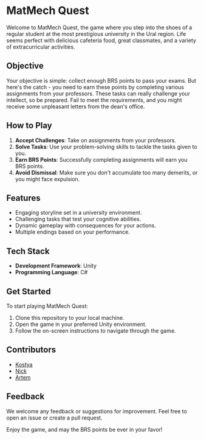 # MatMech Quest

Welcome to MatMech Quest, the game where you step into the shoes of a regular student at the most prestigious university in the Ural region. Life seems perfect with delicious cafeteria food, great classmates, and a variety of extracurricular activities.

## Objective
Your objective is simple: collect enough BRS points to pass your exams. But here's the catch - you need to earn these points by completing various assignments from your professors. These tasks can really challenge your intellect, so be prepared. Fail to meet the requirements, and you might receive some unpleasant letters from the dean's office. 

## How to Play
1. **Accept Challenges**: Take on assignments from your professors.
2. **Solve Tasks**: Use your problem-solving skills to tackle the tasks given to you.
3. **Earn BRS Points**: Successfully completing assignments will earn you BRS points.
4. **Avoid Dismissal**: Make sure you don't accumulate too many demerits, or you might face expulsion.

## Features
- Engaging storyline set in a university environment.
- Challenging tasks that test your cognitive abilities.
- Dynamic gameplay with consequences for your actions.
- Multiple endings based on your performance.

## Tech Stack
- **Development Framework**: Unity
- **Programming Language**: C#

## Get Started
To start playing MatMech Quest:
1. Clone this repository to your local machine.
2. Open the game in your preferred Unity environment.
3. Follow the on-screen instructions to navigate through the game.

## Contributors
- [Kostya](https://github.com/kla1mn/)
- [Nick](https://github.com/nickdevcomp/)
- [Artem](https://github.com/PurpleCat404/)

## Feedback
We welcome any feedback or suggestions for improvement. Feel free to open an issue or create a pull request.

Enjoy the game, and may the BRS points be ever in your favor!

